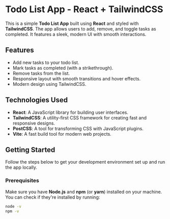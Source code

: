 # Todo List App - React + TailwindCSS

This is a simple **Todo List App** built using **React** and styled with **TailwindCSS**. The app allows users to add, remove, and toggle tasks as completed. It features a sleek, modern UI with smooth interactions.

## Features

- Add new tasks to your todo list.
- Mark tasks as completed (with a strikethrough).
- Remove tasks from the list.
- Responsive layout with smooth transitions and hover effects.
- Modern design using TailwindCSS.

## Technologies Used

- **React**: A JavaScript library for building user interfaces.
- **TailwindCSS**: A utility-first CSS framework for creating fast and responsive designs.
- **PostCSS**: A tool for transforming CSS with JavaScript plugins.
- **Vite**: A fast build tool for modern web projects.

## Getting Started

Follow the steps below to get your development environment set up and run the app locally.

### Prerequisites

Make sure you have **Node.js** and **npm** (or **yarn**) installed on your machine. You can check if they're installed by running:

```bash
node -v
npm -v
